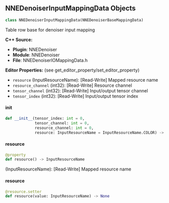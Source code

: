 ## NNEDenoiserInputMappingData Objects

```python
class NNEDenoiserInputMappingData(NNEDenoiserBaseMappingData)
```

Table row base for denoiser input mapping

**C++ Source:**

- **Plugin**: NNEDenoiser
- **Module**: NNEDenoiser
- **File**: NNEDenoiserIOMappingData.h

**Editor Properties:** (see get_editor_property/set_editor_property)

- ``resource`` (InputResourceName):  [Read-Write] Mapped resource name
- ``resource_channel`` (int32):  [Read-Write] Resource channel
- ``tensor_channel`` (int32):  [Read-Write] Input/output tensor channel
- ``tensor_index`` (int32):  [Read-Write] Input/output tensor index

<a id="unreal.NNEDenoiserInputMappingData.__init__"></a>

#### __init__

```python
def __init__(tensor_index: int = 0,
             tensor_channel: int = 0,
             resource_channel: int = 0,
             resource: InputResourceName = InputResourceName.COLOR) -> None
```

<a id="unreal.NNEDenoiserInputMappingData.resource"></a>

#### resource

```python
@property
def resource() -> InputResourceName
```

(InputResourceName):  [Read-Write] Mapped resource name

<a id="unreal.NNEDenoiserInputMappingData.resource"></a>

#### resource

```python
@resource.setter
def resource(value: InputResourceName) -> None
```

<a id="unreal.NNEDenoiserOutputMappingData"></a>